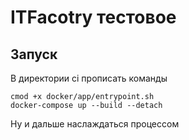 # ITFacotry тестовое

## Запуск

В директории ci прописать команды
```shell
cmod +x docker/app/entrypoint.sh
docker-compose up --build --detach
```
Ну и дальше наслаждаться процессом
